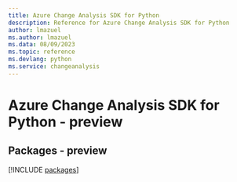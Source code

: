 ```yaml
---
title: Azure Change Analysis SDK for Python
description: Reference for Azure Change Analysis SDK for Python
author: lmazuel
ms.author: lmazuel
ms.data: 08/09/2023
ms.topic: reference
ms.devlang: python
ms.service: changeanalysis
---
```

# Azure Change Analysis SDK for Python - preview
## Packages - preview
[!INCLUDE [packages](change-analysis-index.md)]